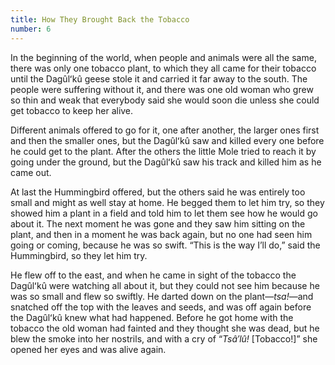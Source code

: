 ```yaml
---
title: How They Brought Back the Tobacco
number: 6
---
```

In the beginning of the world, when people and animals were all the same, there was only one tobacco plant, to which they all came for their tobacco until the Dagûlʻkû geese stole it and carried it far away to the south. The people were suffering without it, and there was one old woman who grew so thin and weak that everybody said she would soon die unless she could get tobacco to keep her alive.

Different animals offered to go for it, one after another, the larger ones first and then the smaller ones, but the Dagûlʻkû saw and killed every one before he could get to the plant. After the others the little Mole tried to reach it by going under the ground, but the Dagûlʻkû saw his track and killed him as he came out.

At last the Hummingbird offered, but the others said he was entirely too small and might as well stay at home. He begged them to let him try, so they showed him a plant in a field and told him to let them see how he would go about it. The next moment he was gone and they saw him sitting on the plant, and then in a moment he was back again, but no one had seen him going or coming, because he was so swift. “This is the way I’ll do,” said the Hummingbird, so they let him try.

He flew off to the east, and when he came in sight of the tobacco the Dagûlʻkû were watching all about it, but they could not see him because he was so small and flew so swiftly. He darted down on the plant—_tsa!_—and snatched off the top with the leaves and seeds, and was off again before the Dagûlʻkû knew what had happened. Before he got home with the tobacco the old woman had fainted and they thought she was dead, but he blew the smoke into her nostrils, and with a cry of “_Tsâ′lû!_ [Tobacco!]” she opened her eyes and was alive again.
